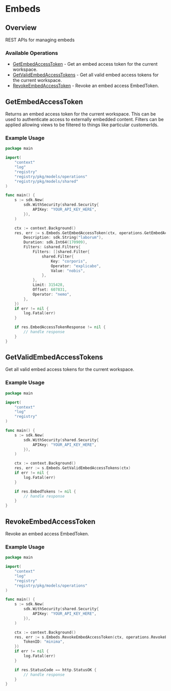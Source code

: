 # Embeds

## Overview

REST APIs for managing embeds

### Available Operations

* [GetEmbedAccessToken](#getembedaccesstoken) - Get an embed access token for the current workspace.
* [GetValidEmbedAccessTokens](#getvalidembedaccesstokens) - Get all valid embed access tokens for the current workspace.
* [RevokeEmbedAccessToken](#revokeembedaccesstoken) - Revoke an embed access EmbedToken.

## GetEmbedAccessToken

Returns an embed access token for the current workspace. This can be used to authenticate access to externally embedded content.
Filters can be applied allowing views to be filtered to things like particular customerIds.

### Example Usage

```go
package main

import(
	"context"
	"log"
	"registry"
	"registry/pkg/models/operations"
	"registry/pkg/models/shared"
)

func main() {
    s := sdk.New(
        sdk.WithSecurity(shared.Security{
            APIKey: "YOUR_API_KEY_HERE",
        }),
    )

    ctx := context.Background()
    res, err := s.Embeds.GetEmbedAccessToken(ctx, operations.GetEmbedAccessTokenRequest{
        Description: sdk.String("laborum"),
        Duration: sdk.Int64(170909),
        Filters: &shared.Filters{
            Filters: []shared.Filter{
                shared.Filter{
                    Key: "corporis",
                    Operator: "explicabo",
                    Value: "nobis",
                },
            },
            Limit: 315428,
            Offset: 607831,
            Operator: "nemo",
        },
    })
    if err != nil {
        log.Fatal(err)
    }

    if res.EmbedAccessTokenResponse != nil {
        // handle response
    }
}
```

## GetValidEmbedAccessTokens

Get all valid embed access tokens for the current workspace.

### Example Usage

```go
package main

import(
	"context"
	"log"
	"registry"
)

func main() {
    s := sdk.New(
        sdk.WithSecurity(shared.Security{
            APIKey: "YOUR_API_KEY_HERE",
        }),
    )

    ctx := context.Background()
    res, err := s.Embeds.GetValidEmbedAccessTokens(ctx)
    if err != nil {
        log.Fatal(err)
    }

    if res.EmbedTokens != nil {
        // handle response
    }
}
```

## RevokeEmbedAccessToken

Revoke an embed access EmbedToken.

### Example Usage

```go
package main

import(
	"context"
	"log"
	"registry"
	"registry/pkg/models/operations"
)

func main() {
    s := sdk.New(
        sdk.WithSecurity(shared.Security{
            APIKey: "YOUR_API_KEY_HERE",
        }),
    )

    ctx := context.Background()
    res, err := s.Embeds.RevokeEmbedAccessToken(ctx, operations.RevokeEmbedAccessTokenRequest{
        TokenID: "minima",
    })
    if err != nil {
        log.Fatal(err)
    }

    if res.StatusCode == http.StatusOK {
        // handle response
    }
}
```
